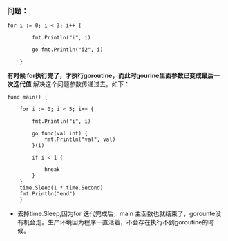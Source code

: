 ### 问题：
~~~
for i := 0; i < 3; i++ {

        fmt.Println("i", i)

        go fmt.Println("i2", i)

    }
~~~

**有时候 for执行完了，才执行goroutine，而此时gourine里面参数已变成最后一次迭代值**
解决这个问题参数传递过去。如下：

~~~
func main() {

    for i := 0; i < 5; i++ {

        fmt.Println("i", i)

        go func(val int) {
            fmt.Println("val", val)
        }(i)

        if i < 1 {

            break
        }
    }
    time.Sleep(1 * time.Second)
    fmt.Println("end")
    }

~~~
* 去掉time.Sleep,因为for 迭代完成后，main 主函数也就结束了，gorounte没有机会走。生产环境因为程序一直活着，不会存在执行不到goroutine的时候。
